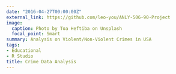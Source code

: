 ```yaml
---
date: "2016-04-27T00:00:00Z"
external_link: https://github.com/leo-you/ANLY-506-90-Project
image:
  caption: Photo by Toa Heftiba on Unsplash
  focal_point: Smart
summary: Analysis on Violent/Non-Violent Crimes in USA
tags:
- Educational
- R Studio
title: Crime Data Analysis
---
```

